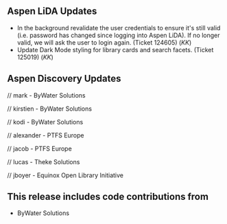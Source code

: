 ## Aspen LiDA Updates
- In the background revalidate the user credentials to ensure it's still valid (i.e. password has changed since logging into Aspen LiDA). If no longer valid, we will ask the user to login again. (Ticket 124605) (*KK*)
- Update Dark Mode styling for library cards and search facets. (Ticket 125019) (*KK*)

## Aspen Discovery Updates
// mark - ByWater Solutions

// kirstien - ByWater Solutions

// kodi - ByWater Solutions

// alexander - PTFS Europe

// jacob - PTFS Europe

// lucas - Theke Solutions

// jboyer - Equinox Open Library Initiative

## This release includes code contributions from
- ByWater Solutions